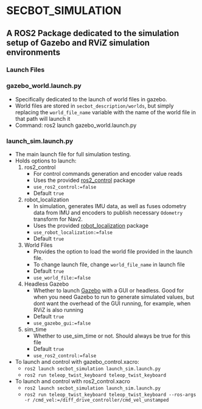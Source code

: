 # SECBOT_SIMULATION

## A ROS2 Package dedicated to the simulation setup of Gazebo and RViZ simulation environments

### Launch Files
### gazebo_world.launch.py

 - Specifically dedicated to the launch of world files in gazebo. 
 - World files are stored in `secbot_description/worlds`, but simply replacing the `world_file_name` variable with the name of the world file in that path will launch it
 - Command: ros2 launch gazebo_world.launch.py

### launch_sim.launch.py

 - The main launch file for full simulation testing.
 - Holds options to launch:
    1.  ros2_control
         - For control commands generation and encoder value reads
         - Uses the provided [ros2_control](https://control.ros.org/master/index.html) package
         - `use_ros2_control:=false`
         - Default `true`
    2.  robot_localization
         - In simulation, generates IMU data, as well as fuses odometry data from IMU and encoders to publish necessary `Odometry` transform for Nav2.
         - Uses the provided [robot_localization](http://docs.ros.org/en/melodic/api/robot_localization/html/index.html) package
         - `use_robot_localization:=false`
         - Default `true`
    3.  World Files
         - Provides the option to load the world file provided in the launch file.
         - To change launch file, change `world_file_name` in launch file
         - Default `true`
         - `use_world_file:=false`
    4.  Headless Gazebo
         - Whether to launch [Gazebo](https://gazebosim.org/home) with a GUI or headless. Good for when you need Gazebo to run to generate simulated values, but dont want the overhead of the GUI running, for example, when RViZ is also running
         - Default `true`
         - `use_gazebo_gui:=false`
    5.  sim_time
         - Whether to use_sim_time or not. Should always be true for this file
         - Default `true`
         - `use_ros2_control:=false`
 - To launch and control with gazebo_control.xacro:
   - `ros2 launch secbot_simulation launch_sim.launch.py`
   - `ros2 run teleop_twist_keyboard teleop_twist_keyboard`
- To launch and control with ros2_control.xacro
  - `ros2 launch secbot_simulation launch_sim.launch.py`
  - `ros2 run teleop_twist_keyboard teleop_twist_keyboard --ros-args -r /cmd_vel:=/diff_drive_controller/cmd_vel_unstamped`